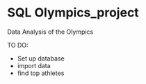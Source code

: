 # SQL Olympics_project
Data Analysis of the Olympics 

TO DO:
 - Set up database 
 - import data 
 - find top athletes
